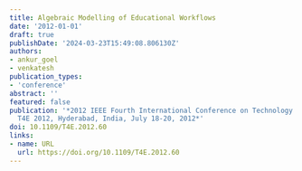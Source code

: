 ```yaml
---
title: Algebraic Modelling of Educational Workflows
date: '2012-01-01'
draft: true
publishDate: '2024-03-23T15:49:08.806130Z'
authors:
- ankur_goel
- venkatesh
publication_types:
- 'conference'
abstract: ''
featured: false
publication: '*2012 IEEE Fourth International Conference on Technology for Education,
  T4E 2012, Hyderabad, India, July 18-20, 2012*'
doi: 10.1109/T4E.2012.60
links:
- name: URL
  url: https://doi.org/10.1109/T4E.2012.60
---
```



